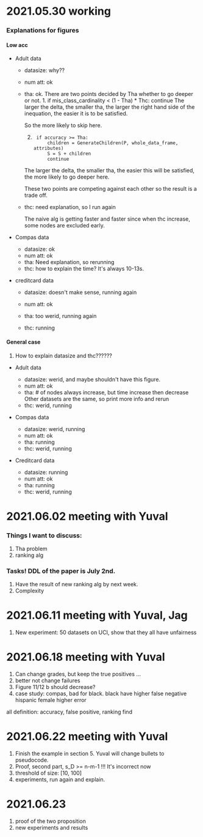 # 2021.05.30 working
### Explanations for figures
#### Low acc

- Adult data
    - datasize: why??
    - num att: ok
    - tha: ok.
      There are two points decided by Tha whether to go deeper or not.
        1.
                if mis_class_cardinality < (1 - Tha) * Thc:
                    continue
        The larger the delta, the smaller tha, the larger the right hand side of the inequation, the easier it is to be satisfied.
      
        So the more likely to skip here.
      
        2. 
                if accuracy >= Tha:
                    children = GenerateChildren(P, whole_data_frame, attributes)
                    S = S + children
                    continue
        The larger the delta, the smaller tha, the easier this will be satisfied, the more likely to go deeper here.
      
        These two points are competing against each other so the result is a trade off.
      
    - thc:  need explanation, so I run again
        
        The naive alg is getting faster and faster since when thc increase, some nodes are excluded early.
      
- Compas data
    - datasize: ok
    - num att: ok
    - tha: Need explanation, so rerunning
    - thc: how to explain the time? It's always 10-13s.
    
      
- creditcard data
    - datasize: doesn't make sense, running again
    - num att: ok
    - tha: too werid, running again
      
    - thc: running
    

#### General case

1. How to explain datasize and thc??????

- Adult data
    - datasize: werid, and maybe shouldn't have this figure.
    - num att: ok
    - tha: # of nodes always increase, but time increase then decrease
      Other datasets are the same, so print more info and rerun
    - thc: werid, running
    

- Compas data
    - datasize: werid, running
    - num att: ok
    - tha: running
    - thc: werid, running
    

- Creditcard data
    - datasize: running
    - num att: ok
    - tha: running
    - thc: werid, running
    


# 2021.06.02 meeting with Yuval

### Things I want to discuss:
1. Tha problem
2. ranking alg


### Tasks! DDL of the paper is July 2nd.
1. Have the result of new ranking alg by next week.
2. Complexity


# 2021.06.11 meeting with Yuval, Jag
1. New experiment: 50 datasets on UCI, show that they all have unfairness


# 2021.06.18 meeting with Yuval
1. Can change grades, but keep the true positives ...
2. better not change failures
3. Figure 11/12 b should decrease?
4. case study: compas, bad for black. 
black have higher false negative
hispanic female higher error
   
all definition: accuracy, false positive, ranking
find 


# 2021.06.22 meeting with Yuval
1. Finish the example in section 5. Yuval will change bullets to pseudocode.
2. Proof, second part, s_D >= n-m-1 !!! It's incorrect now
3. threshold of size: [10, 100]
4. experiments, run again and explain.

# 2021.06.23
1. proof of the two proposition
2. new experiments and results

